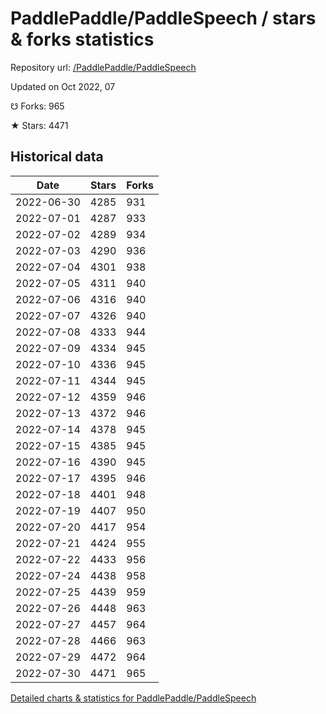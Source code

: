 # PaddlePaddle/PaddleSpeech / stars & forks statistics

Repository url: [/PaddlePaddle/PaddleSpeech](https://github.com/PaddlePaddle/PaddleSpeech)

Updated on Oct 2022, 07

☋ Forks: 965

★ Stars: 4471

## Historical data
| Date | Stars | Forks |
|------|-------|-------|
| 2022-06-30 | 4285 | 931 | 
| 2022-07-01 | 4287 | 933 | 
| 2022-07-02 | 4289 | 934 | 
| 2022-07-03 | 4290 | 936 | 
| 2022-07-04 | 4301 | 938 | 
| 2022-07-05 | 4311 | 940 | 
| 2022-07-06 | 4316 | 940 | 
| 2022-07-07 | 4326 | 940 | 
| 2022-07-08 | 4333 | 944 | 
| 2022-07-09 | 4334 | 945 | 
| 2022-07-10 | 4336 | 945 | 
| 2022-07-11 | 4344 | 945 | 
| 2022-07-12 | 4359 | 946 | 
| 2022-07-13 | 4372 | 946 | 
| 2022-07-14 | 4378 | 945 | 
| 2022-07-15 | 4385 | 945 | 
| 2022-07-16 | 4390 | 945 | 
| 2022-07-17 | 4395 | 946 | 
| 2022-07-18 | 4401 | 948 | 
| 2022-07-19 | 4407 | 950 | 
| 2022-07-20 | 4417 | 954 | 
| 2022-07-21 | 4424 | 955 | 
| 2022-07-22 | 4433 | 956 | 
| 2022-07-24 | 4438 | 958 | 
| 2022-07-25 | 4439 | 959 | 
| 2022-07-26 | 4448 | 963 | 
| 2022-07-27 | 4457 | 964 | 
| 2022-07-28 | 4466 | 963 | 
| 2022-07-29 | 4472 | 964 | 
| 2022-07-30 | 4471 | 965 | 


[Detailed charts & statistics for PaddlePaddle/PaddleSpeech](https://reviewgithub.com/rep/PaddlePaddle/PaddleSpeech)
